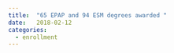 ```yaml
---
title:  "65 EPAP and 94 ESM degrees awarded "
date:   2018-02-12
categories:
  - enrollment
---
```

